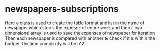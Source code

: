 # newspapers-subscriptions
Here a class is used to create the table format 
and list in the name of newspaper which stores the expesne of entire week
and then a two dimensional array is used to save the expenses of newspaper for iteration
Then each newspaper is compared with another to check if it is within the budget
The time complexity will be n^2
